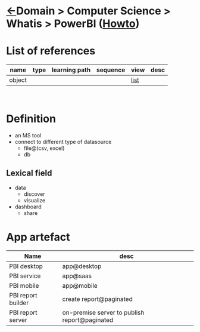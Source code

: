 <head><link rel="stylesheet" href="../../../md.css"/><script src="../../../md.js"></script></head>

[//]: #(Reference)
[Repo_Readme]:    ../list/object_list.md

[item_howto]:     ../howto/powerbi_howto
[object_list]:     ../list/object_list


# [&larr;][Repo_Readme]Domain > Computer Science > Whatis > PowerBI ([Howto][item_howto])
# List of references
|name|type|learning path|sequence|view|desc|
|-|-|-|-|-|-|
|object||||[list][object_list]||
<br>


# Definition
- an MS tool
- connect to different type of datasource
  - file@(csv, excel)
  - db

## Lexical field
- data
  - discover 
  - visualize 
- dashboard
  - share

# App artefact
|Name|desc|
|-|-|
|PBI desktop|app@desktop|
|PBI service|app@saas|
|PBI mobile|app@mobile|
|PBI report builder|create report@paginated|
|PBI report server|on-premise server to publish report@paginated|
